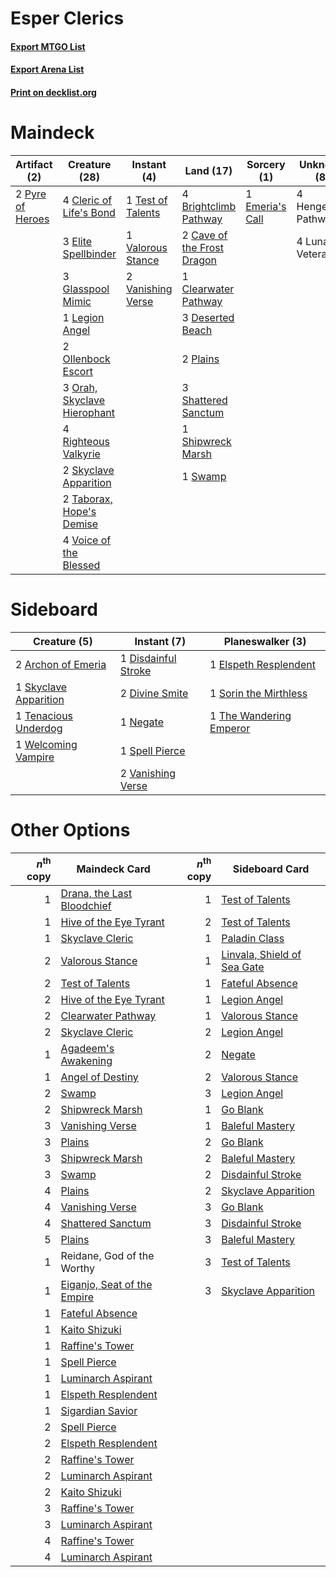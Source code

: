 # Esper Clerics

#### [Export MTGO List](../collection/Esper%20Clerics/Esper%20Clerics.txt)
#### [Export Arena List](../collection/Esper%20Clerics/Esper%20Clerics_arena.txt)
#### [Print on decklist.org](http://decklist.org/?deckmain=4%09Brightclimb%20Pathway%0A2%09Cave%20of%20the%20Frost%20Dragon%0A1%09Clearwater%20Pathway%0A4%09Cleric%20of%20Life's%20Bond%0A3%09Deserted%20Beach%0A3%09Elite%20Spellbinder%0A1%09Emeria's%20Call%0A3%09Glasspool%20Mimic%0A4%09Hengegate%20Pathway%0A1%09Legion%20Angel%0A4%09Lunarch%20Veteran%0A2%09Ollenbock%20Escort%0A3%09Orah,%20Skyclave%20Hierophant%0A2%09Plains%0A2%09Pyre%20of%20Heroes%0A4%09Righteous%20Valkyrie%0A3%09Shattered%20Sanctum%0A1%09Shipwreck%20Marsh%0A2%09Skyclave%20Apparition%0A1%09Swamp%0A2%09Taborax,%20Hope's%20Demise%0A1%09Test%20of%20Talents%0A1%09Valorous%20Stance%0A2%09Vanishing%20Verse%0A4%09Voice%20of%20the%20Blessed&deckside=2%09Archon%20of%20Emeria%0A1%09Disdainful%20Stroke%0A2%09Divine%20Smite%0A1%09Elspeth%20Resplendent%0A1%09Negate%0A1%09Skyclave%20Apparition%0A1%09Sorin%20the%20Mirthless%0A1%09Spell%20Pierce%0A1%09Tenacious%20Underdog%0A1%09The%20Wandering%20Emperor%0A2%09Vanishing%20Verse%0A1%09Welcoming%20Vampire)
# Maindeck

|                                       Artifact (2)                                        |                                            Creature (28)                                             |                                        Instant (4)                                         |                                              Land (17)                                              |                                       Sorcery (1)                                        |    Unknown (8)    |
|-------------------------------------------------------------------------------------------|------------------------------------------------------------------------------------------------------|--------------------------------------------------------------------------------------------|-----------------------------------------------------------------------------------------------------|------------------------------------------------------------------------------------------|-------------------|
|2 [Pyre of Heroes](http://gatherer.wizards.com/Pages/Card/Details.aspx?multiverseid=503857)|4 [Cleric of Life's Bond](http://gatherer.wizards.com/Pages/Card/Details.aspx?multiverseid=491873)    |1 [Test of Talents](http://gatherer.wizards.com/Pages/Card/Details.aspx?multiverseid=513536)|4 [Brightclimb Pathway](http://gatherer.wizards.com/Pages/Card/Details.aspx?multiverseid=491911)     |1 [Emeria's Call](http://gatherer.wizards.com/Pages/Card/Details.aspx?multiverseid=491633)|4 Hengegate Pathway|
|                                                                                           |3 [Elite Spellbinder](http://gatherer.wizards.com/Pages/Card/Details.aspx?multiverseid=513494)        |1 [Valorous Stance](http://gatherer.wizards.com/Pages/Card/Details.aspx?multiverseid=391950)|2 [Cave of the Frost Dragon](http://gatherer.wizards.com/Pages/Card/Details.aspx?multiverseid=527540)|                                                                                          |4 Lunarch Veteran  |
|                                                                                           |3 [Glasspool Mimic](http://gatherer.wizards.com/Pages/Card/Details.aspx?multiverseid=491688)          |2 [Vanishing Verse](http://gatherer.wizards.com/Pages/Card/Details.aspx?multiverseid=513736)|1 [Clearwater Pathway](http://gatherer.wizards.com/Pages/Card/Details.aspx?multiverseid=491913)      |                                                                                          |                   |
|                                                                                           |1 [Legion Angel](http://gatherer.wizards.com/Pages/Card/Details.aspx?multiverseid=491646)             |                                                                                            |3 [Deserted Beach](http://gatherer.wizards.com/Pages/Card/Details.aspx?multiverseid=535058)          |                                                                                          |                   |
|                                                                                           |2 [Ollenbock Escort](http://gatherer.wizards.com/Pages/Card/Details.aspx?multiverseid=540859)         |                                                                                            |2 [Plains](http://gatherer.wizards.com/Pages/Card/Details.aspx?multiverseid=439856)                  |                                                                                          |                   |
|                                                                                           |3 [Orah, Skyclave Hierophant](http://gatherer.wizards.com/Pages/Card/Details.aspx?multiverseid=491884)|                                                                                            |3 [Shattered Sanctum](http://gatherer.wizards.com/Pages/Card/Details.aspx?multiverseid=541140)       |                                                                                          |                   |
|                                                                                           |4 [Righteous Valkyrie](http://gatherer.wizards.com/Pages/Card/Details.aspx?multiverseid=503630)       |                                                                                            |1 [Shipwreck Marsh](http://gatherer.wizards.com/Pages/Card/Details.aspx?multiverseid=535066)         |                                                                                          |                   |
|                                                                                           |2 [Skyclave Apparition](http://gatherer.wizards.com/Pages/Card/Details.aspx?multiverseid=495603)      |                                                                                            |1 [Swamp](http://gatherer.wizards.com/Pages/Card/Details.aspx?multiverseid=439858)                   |                                                                                          |                   |
|                                                                                           |2 [Taborax, Hope's Demise](http://gatherer.wizards.com/Pages/Card/Details.aspx?multiverseid=491767)   |                                                                                            |                                                                                                     |                                                                                          |                   |
|                                                                                           |4 [Voice of the Blessed](http://gatherer.wizards.com/Pages/Card/Details.aspx?multiverseid=540879)     |                                                                                            |                                                                                                     |                                                                                          |                   |


# Sideboard

|                                          Creature (5)                                          |                                         Instant (7)                                          |                                         Planeswalker (3)                                         |
|------------------------------------------------------------------------------------------------|----------------------------------------------------------------------------------------------|--------------------------------------------------------------------------------------------------|
|2 [Archon of Emeria](http://gatherer.wizards.com/Pages/Card/Details.aspx?multiverseid=495594)   |1 [Disdainful Stroke](http://gatherer.wizards.com/Pages/Card/Details.aspx?multiverseid=420705)|1 [Elspeth Resplendent](http://gatherer.wizards.com/Pages/Card/Details.aspx?multiverseid=555212)  |
|1 [Skyclave Apparition](http://gatherer.wizards.com/Pages/Card/Details.aspx?multiverseid=495603)|2 [Divine Smite](http://gatherer.wizards.com/Pages/Card/Details.aspx?multiverseid=527299)     |1 [Sorin the Mirthless](http://gatherer.wizards.com/Pages/Card/Details.aspx?multiverseid=540983)  |
|1 [Tenacious Underdog](http://gatherer.wizards.com/Pages/Card/Details.aspx?multiverseid=555298) |1 [Negate](http://gatherer.wizards.com/Pages/Card/Details.aspx?multiverseid=423707)           |1 [The Wandering Emperor](http://gatherer.wizards.com/Pages/Card/Details.aspx?multiverseid=548337)|
|1 [Welcoming Vampire](http://gatherer.wizards.com/Pages/Card/Details.aspx?multiverseid=540882)  |1 [Spell Pierce](http://gatherer.wizards.com/Pages/Card/Details.aspx?multiverseid=425876)     |                                                                                                  |
|                                                                                                |2 [Vanishing Verse](http://gatherer.wizards.com/Pages/Card/Details.aspx?multiverseid=513736)  |                                                                                                  |


# Other Options

|*n*<sup>th</sup> copy|                                            Maindeck Card                                             |*n*<sup>th</sup> copy|                                            Sideboard Card                                            |
|--------------------:|------------------------------------------------------------------------------------------------------|--------------------:|------------------------------------------------------------------------------------------------------|
|                    1|[Drana, the Last Bloodchief](http://gatherer.wizards.com/Pages/Card/Details.aspx?multiverseid=495622) |                    1|[Test of Talents](http://gatherer.wizards.com/Pages/Card/Details.aspx?multiverseid=513536)            |
|                    1|[Hive of the Eye Tyrant](http://gatherer.wizards.com/Pages/Card/Details.aspx?multiverseid=527545)     |                    2|[Test of Talents](http://gatherer.wizards.com/Pages/Card/Details.aspx?multiverseid=513536)            |
|                    1|[Skyclave Cleric](http://gatherer.wizards.com/Pages/Card/Details.aspx?multiverseid=491666)            |                    1|[Paladin Class](http://gatherer.wizards.com/Pages/Card/Details.aspx?multiverseid=527316)              |
|                    2|[Valorous Stance](http://gatherer.wizards.com/Pages/Card/Details.aspx?multiverseid=391950)            |                    1|[Linvala, Shield of Sea Gate](http://gatherer.wizards.com/Pages/Card/Details.aspx?multiverseid=491877)|
|                    2|[Test of Talents](http://gatherer.wizards.com/Pages/Card/Details.aspx?multiverseid=513536)            |                    1|[Fateful Absence](http://gatherer.wizards.com/Pages/Card/Details.aspx?multiverseid=534774)            |
|                    2|[Hive of the Eye Tyrant](http://gatherer.wizards.com/Pages/Card/Details.aspx?multiverseid=527545)     |                    1|[Legion Angel](http://gatherer.wizards.com/Pages/Card/Details.aspx?multiverseid=491646)               |
|                    2|[Clearwater Pathway](http://gatherer.wizards.com/Pages/Card/Details.aspx?multiverseid=491913)         |                    1|[Valorous Stance](http://gatherer.wizards.com/Pages/Card/Details.aspx?multiverseid=391950)            |
|                    2|[Skyclave Cleric](http://gatherer.wizards.com/Pages/Card/Details.aspx?multiverseid=491666)            |                    2|[Legion Angel](http://gatherer.wizards.com/Pages/Card/Details.aspx?multiverseid=491646)               |
|                    1|[Agadeem's Awakening](http://gatherer.wizards.com/Pages/Card/Details.aspx?multiverseid=491723)        |                    2|[Negate](http://gatherer.wizards.com/Pages/Card/Details.aspx?multiverseid=423707)                     |
|                    1|[Angel of Destiny](http://gatherer.wizards.com/Pages/Card/Details.aspx?multiverseid=491623)           |                    2|[Valorous Stance](http://gatherer.wizards.com/Pages/Card/Details.aspx?multiverseid=391950)            |
|                    2|[Swamp](http://gatherer.wizards.com/Pages/Card/Details.aspx?multiverseid=439858)                      |                    3|[Legion Angel](http://gatherer.wizards.com/Pages/Card/Details.aspx?multiverseid=491646)               |
|                    2|[Shipwreck Marsh](http://gatherer.wizards.com/Pages/Card/Details.aspx?multiverseid=535066)            |                    1|[Go Blank](http://gatherer.wizards.com/Pages/Card/Details.aspx?multiverseid=513549)                   |
|                    3|[Vanishing Verse](http://gatherer.wizards.com/Pages/Card/Details.aspx?multiverseid=513736)            |                    1|[Baleful Mastery](http://gatherer.wizards.com/Pages/Card/Details.aspx?multiverseid=513541)            |
|                    3|[Plains](http://gatherer.wizards.com/Pages/Card/Details.aspx?multiverseid=439856)                     |                    2|[Go Blank](http://gatherer.wizards.com/Pages/Card/Details.aspx?multiverseid=513549)                   |
|                    3|[Shipwreck Marsh](http://gatherer.wizards.com/Pages/Card/Details.aspx?multiverseid=535066)            |                    2|[Baleful Mastery](http://gatherer.wizards.com/Pages/Card/Details.aspx?multiverseid=513541)            |
|                    3|[Swamp](http://gatherer.wizards.com/Pages/Card/Details.aspx?multiverseid=439858)                      |                    2|[Disdainful Stroke](http://gatherer.wizards.com/Pages/Card/Details.aspx?multiverseid=420705)          |
|                    4|[Plains](http://gatherer.wizards.com/Pages/Card/Details.aspx?multiverseid=439856)                     |                    2|[Skyclave Apparition](http://gatherer.wizards.com/Pages/Card/Details.aspx?multiverseid=495603)        |
|                    4|[Vanishing Verse](http://gatherer.wizards.com/Pages/Card/Details.aspx?multiverseid=513736)            |                    3|[Go Blank](http://gatherer.wizards.com/Pages/Card/Details.aspx?multiverseid=513549)                   |
|                    4|[Shattered Sanctum](http://gatherer.wizards.com/Pages/Card/Details.aspx?multiverseid=541140)          |                    3|[Disdainful Stroke](http://gatherer.wizards.com/Pages/Card/Details.aspx?multiverseid=420705)          |
|                    5|[Plains](http://gatherer.wizards.com/Pages/Card/Details.aspx?multiverseid=439856)                     |                    3|[Baleful Mastery](http://gatherer.wizards.com/Pages/Card/Details.aspx?multiverseid=513541)            |
|                    1|Reidane, God of the Worthy                                                                            |                    3|[Test of Talents](http://gatherer.wizards.com/Pages/Card/Details.aspx?multiverseid=513536)            |
|                    1|[Eiganjo, Seat of the Empire](http://gatherer.wizards.com/Pages/Card/Details.aspx?multiverseid=548581)|                    3|[Skyclave Apparition](http://gatherer.wizards.com/Pages/Card/Details.aspx?multiverseid=495603)        |
|                    1|[Fateful Absence](http://gatherer.wizards.com/Pages/Card/Details.aspx?multiverseid=534774)            |                     |                                                                                                      |
|                    1|[Kaito Shizuki](http://gatherer.wizards.com/Pages/Card/Details.aspx?multiverseid=548538)              |                     |                                                                                                      |
|                    1|[Raffine's Tower](http://gatherer.wizards.com/Pages/Card/Details.aspx?multiverseid=555455)            |                     |                                                                                                      |
|                    1|[Spell Pierce](http://gatherer.wizards.com/Pages/Card/Details.aspx?multiverseid=425876)               |                     |                                                                                                      |
|                    1|[Luminarch Aspirant](http://gatherer.wizards.com/Pages/Card/Details.aspx?multiverseid=491647)         |                     |                                                                                                      |
|                    1|[Elspeth Resplendent](http://gatherer.wizards.com/Pages/Card/Details.aspx?multiverseid=555212)        |                     |                                                                                                      |
|                    1|[Sigardian Savior](http://gatherer.wizards.com/Pages/Card/Details.aspx?multiverseid=534792)           |                     |                                                                                                      |
|                    2|[Spell Pierce](http://gatherer.wizards.com/Pages/Card/Details.aspx?multiverseid=425876)               |                     |                                                                                                      |
|                    2|[Elspeth Resplendent](http://gatherer.wizards.com/Pages/Card/Details.aspx?multiverseid=555212)        |                     |                                                                                                      |
|                    2|[Raffine's Tower](http://gatherer.wizards.com/Pages/Card/Details.aspx?multiverseid=555455)            |                     |                                                                                                      |
|                    2|[Luminarch Aspirant](http://gatherer.wizards.com/Pages/Card/Details.aspx?multiverseid=491647)         |                     |                                                                                                      |
|                    2|[Kaito Shizuki](http://gatherer.wizards.com/Pages/Card/Details.aspx?multiverseid=548538)              |                     |                                                                                                      |
|                    3|[Raffine's Tower](http://gatherer.wizards.com/Pages/Card/Details.aspx?multiverseid=555455)            |                     |                                                                                                      |
|                    3|[Luminarch Aspirant](http://gatherer.wizards.com/Pages/Card/Details.aspx?multiverseid=491647)         |                     |                                                                                                      |
|                    4|[Raffine's Tower](http://gatherer.wizards.com/Pages/Card/Details.aspx?multiverseid=555455)            |                     |                                                                                                      |
|                    4|[Luminarch Aspirant](http://gatherer.wizards.com/Pages/Card/Details.aspx?multiverseid=491647)         |                     |                                                                                                      |

